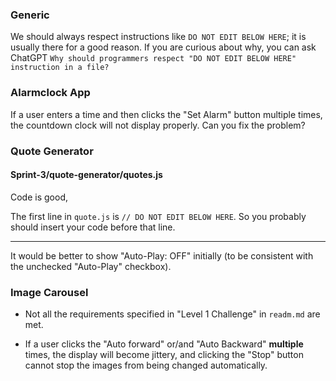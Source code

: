 ### Generic

We should always respect instructions like `DO NOT EDIT BELOW HERE`; it is usually there for a good reason. If you are curious about why, you can ask ChatGPT `Why should programmers respect "DO NOT EDIT BELOW HERE" instruction in a file?`


### Alarmclock App

If a user enters a time and then clicks the "Set Alarm" button multiple times, the countdown clock will not display properly.
Can you fix the problem?

### Quote Generator

#### Sprint-3/quote-generator/quotes.js
Code is good, 

The first line in `quote.js` is `// DO NOT EDIT BELOW HERE`. So you probably should insert your code before that line.

---

It would be better to show "Auto-Play: OFF" initially (to be consistent with the unchecked "Auto-Play" checkbox).

### Image Carousel

- Not all the requirements specified in "Level 1 Challenge" in `readm.md` are met.

- If a user clicks the "Auto forward" or/and "Auto Backward" **multiple** times, the display will become jittery, and clicking the "Stop" button cannot stop the images from being changed automatically.
